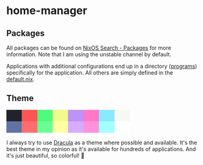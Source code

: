 # home-manager

## Packages

All packages can be found on [NixOS Search - Packages](https://search.nixos.org/packages) for more information.
Note that I am using the unstable channel by default.

Applications with additional configurations end up in a directory ([programs](programs)) specifically for the application. All others are simply defined in the [default.nix](default.nix).

## Theme

![](../../assets/dracula.png)

I always try to use [Dracula](https://draculatheme.com/) as a theme where possible and available.
It's the best theme in my opinion as it's available for hundreds of applications.
And it's just beautiful, so colorful! 🤩
